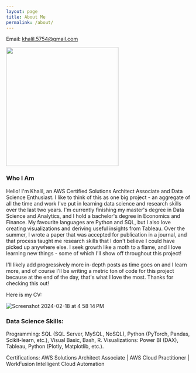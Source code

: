 ```yaml
---
layout: page
title: About Me
permalink: /about/
---
```

Email: khalil.5754@gmail.com

<img src="https://github.com/khalil5754/khalil5754.github.io/assets/44441178/4d17f5b0-0b8f-480a-a98a-c95d2ae36588" width="307" height="325">


### Who I Am

Hello! I'm Khalil, an AWS Certified Solutions Architect Associate and Data Science Enthusiast. I like to think of this as one big project - an aggregate of all the time and work I've put in learning data science and research skills over the last two years. I'm currently finishing my master's degree in Data Science and Analytics, and I hold a bachelor's degree in Economics and Finance. My favourite languages are Python and SQL, but I also love creating visualizations and deriving useful insights from Tableau. Over the summer, I wrote a paper that was accepted for publication in a journal, and that process taught me research skills that I don't believe I could have picked up anywhere else. I seek growth like a moth to a flame, and I love learning new things - some of which I'll show off throughout this project!

I'll likely add progressively more in-depth posts as time goes on and I learn more, and of course I'll be writing a metric ton of code for this project because at the end of the day, that's what I love the most. Thanks for checking this out!



Here is my CV:

![Screenshot 2024-02-18 at 4 58 14 PM](https://github.com/khalil5754/khalil5754.github.io/assets/44441178/a4f21cf0-f8d7-407c-9524-a4965be7a208)

### Data Science Skills: 

Programming: SQL (SQL Server, MySQL, NoSQL), Python (PyTorch, Pandas, Scikit-learn, etc.), Visual Basic, Bash, R.
Visualizations: Power BI (DAX), Tableau, Python (Plotly, Matplotlib, etc.).

Certifications: AWS Solutions Architect Associate | AWS Cloud Practitioner | WorkFusion Intelligent Cloud Automation
